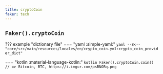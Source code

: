 ```yaml
---
title: cryptoCoin
faker: tech
---
```


## `Faker().cryptoCoin`

??? example "dictionary file"
    === "yaml :simple-yaml:"
        ```yaml
        --8<-- "core/src/main/resources/locales/en/crypto_coin.yml:crypto_coin_provider_dict"
        ```

=== "kotlin :material-language-kotlin:"
    ```kotlin
    Faker().cryptoCoin.coin() // => Bitcoin, BTC, https://i.imgur.com/psBNOBq.png
    ```
